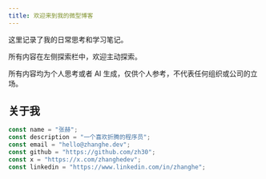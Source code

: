 ```yaml
---
title: 欢迎来到我的微型博客
---
```


这里记录了我的日常思考和学习笔记。

所有内容在左侧探索栏中，欢迎主动探索。

所有内容均为个人思考或者 AI 生成，仅供个人参考，不代表任何组织或公司的立场。

## 关于我
```ts
const name = "张赫";
const description = "一个喜欢折腾的程序员";
const email = "hello@zhanghe.dev";
const github = "https://github.com/zh30";
const x = "https://x.com/zhanghedev";
const linkedin = "https://www.linkedin.com/in/zhanghe";
```
